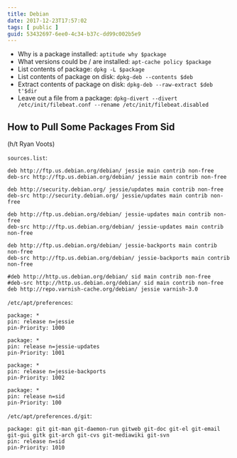 ```yaml
---
title: Debian
date: 2017-12-23T17:57:02
tags: [ public ]
guid: 53432697-6ee0-4c34-b37c-dd99c002b5e9
---
```



<!--more-->

 * Why is a package installed: `aptitude why $package`
 * What versions could be / are installed: `apt-cache policy $package`
 * List contents of package: `dpkg -L $package`
 * List contents of package on disk: `dpkg-deb --contents $deb`
 * Extract contents of package on disk: `dpkg-deb --raw-extract $deb t'$dir`
 * Leave out a file from a package: `dpkg-divert --divert /etc/init/filebeat.conf --rename /etc/init/filebeat.disabled`

## How to Pull Some Packages From Sid

(h/t Ryan Voots)

`sources.list`:

```
deb http://ftp.us.debian.org/debian/ jessie main contrib non-free
deb-src http://ftp.us.debian.org/debian/ jessie main contrib non-free

deb http://security.debian.org/ jessie/updates main contrib non-free
deb-src http://security.debian.org/ jessie/updates main contrib non-free

deb http://ftp.us.debian.org/debian/ jessie-updates main contrib non-free
deb-src http://ftp.us.debian.org/debian/ jessie-updates main contrib non-free

deb http://ftp.us.debian.org/debian/ jessie-backports main contrib non-free
deb-src http://ftp.us.debian.org/debian/ jessie-backports main contrib non-free

#deb http://http.us.debian.org/debian/ sid main contrib non-free
#deb-src http://http.us.debian.org/debian/ sid main contrib non-free
deb http://repo.varnish-cache.org/debian/ jessie varnish-3.0
```


`/etc/apt/preferences`:

```
package: *
pin: release n=jessie
pin-Priority: 1000

package: *
pin: release n=jessie-updates
pin-Priority: 1001

package: *
pin: release n=jessie-backports
pin-Priority: 1002

package: *
pin: release n=sid
pin-Priority: 100
```


`/etc/apt/preferences.d/git`:
```
package: git git-man git-daemon-run gitweb git-doc git-el git-email git-gui gitk git-arch git-cvs git-mediawiki git-svn
pin: release n=sid
pin-Priority: 1010
```
